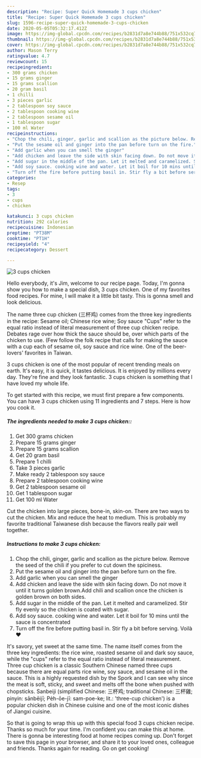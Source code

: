 ```yaml
---
description: "Recipe: Super Quick Homemade 3 cups chicken"
title: "Recipe: Super Quick Homemade 3 cups chicken"
slug: 1596-recipe-super-quick-homemade-3-cups-chicken
date: 2020-05-05T05:32:17.412Z
image: https://img-global.cpcdn.com/recipes/b2831d7a8e744b88/751x532cq70/3-cups-chicken-recipe-main-photo.jpg
thumbnail: https://img-global.cpcdn.com/recipes/b2831d7a8e744b88/751x532cq70/3-cups-chicken-recipe-main-photo.jpg
cover: https://img-global.cpcdn.com/recipes/b2831d7a8e744b88/751x532cq70/3-cups-chicken-recipe-main-photo.jpg
author: Mason Terry
ratingvalue: 4.7
reviewcount: 15
recipeingredient:
- 300 grams chicken
- 15 grams ginger
- 15 grams scallion
- 20 gram basil
- 1 chilli
- 3 pieces garlic
- 2 tablespoon soy sauce
- 2 tablespoon cooking wine
- 2 tablespoon sesame oil
- 1 tablespoon sugar
- 100 ml Water
recipeinstructions:
- "Chop the chili, ginger, garlic and scallion as the picture below. Remove the seed of the chili if you prefer to cut down the spiciness."
- "Put the sesame oil and ginger into the pan before turn on the fire."
- "Add garlic when you can smell the ginger"
- "Add chicken and leave the side with skin facing down. Do not move it until it turns golden brown.Add chili and scallion once the chicken is golden brown on both sides."
- "Add sugar in the middle of the pan. Let it melted and caramelized. Stir fly evenly so the chicken is coated with sugar."
- "Add soy sauce. cooking wine and water. Let it boil for 10 mins until the sauce is concentrated"
- "Turn off the fire before putting basil in. Stir fly a bit before serving. Voilà ❤️"
categories:
- Resep
tags:
- 3
- cups
- chicken

katakunci: 3 cups chicken
nutrition: 292 calories
recipecuisine: Indonesian
preptime: "PT38M"
cooktime: "PT1H"
recipeyield: "4"
recipecategory: Dessert

---
```



![3 cups chicken](https://img-global.cpcdn.com/recipes/b2831d7a8e744b88/751x532cq70/3-cups-chicken-recipe-main-photo.jpg)

Hello everybody, it's Jim, welcome to our recipe page. Today, I'm gonna show you how to make a special dish, 3 cups chicken. One of my favorites food recipes. For mine, I will make it a little bit tasty. This is gonna smell and look delicious.

The name three cup chicken (三杯鸡) comes from the three key ingredients in the recipe: Sesame oil; Chinese rice wine; Soy sauce &#34;Cups&#34; refer to the equal ratio instead of literal measurement of three cup chicken recipe. Debates rage over how thick the sauce should be, over which parts of the chicken to use. (Few follow the folk recipe that calls for making the sauce with a cup each of sesame oil, soy sauce and rice wine. One of the beer-lovers&#39; favorites in Taiwan.

3 cups chicken is one of the most popular of recent trending meals on earth. It's easy, it is quick, it tastes delicious. It is enjoyed by millions every day. They're fine and they look fantastic. 3 cups chicken is something that I have loved my whole life.


To get started with this recipe, we must first prepare a few components. You can have 3 cups chicken using 11 ingredients and 7 steps. Here is how you cook it.

##### The ingredients needed to make 3 cups chicken::

1. Get 300 grams chicken
1. Prepare 15 grams ginger
1. Prepare 15 grams scallion
1. Get 20 gram basil
1. Prepare 1 chilli
1. Take 3 pieces garlic
1. Make ready 2 tablespoon soy sauce
1. Prepare 2 tablespoon cooking wine
1. Get 2 tablespoon sesame oil
1. Get 1 tablespoon sugar
1. Get 100 ml Water


Cut the chicken into large pieces, bone-in, skin-on. There are two ways to cut the chicken. Mix and reduce the heat to medium. This is probably my favorite traditional Taiwanese dish because the flavors really pair well together. 

##### Instructions to make 3 cups chicken:

1. Chop the chili, ginger, garlic and scallion as the picture below. Remove the seed of the chili if you prefer to cut down the spiciness.
1. Put the sesame oil and ginger into the pan before turn on the fire.
1. Add garlic when you can smell the ginger
1. Add chicken and leave the side with skin facing down. Do not move it until it turns golden brown.Add chili and scallion once the chicken is golden brown on both sides.
1. Add sugar in the middle of the pan. Let it melted and caramelized. Stir fly evenly so the chicken is coated with sugar.
1. Add soy sauce. cooking wine and water. Let it boil for 10 mins until the sauce is concentrated
1. Turn off the fire before putting basil in. Stir fly a bit before serving. Voilà ❤️


It&#39;s savory, yet sweet at the same time. The name itself comes from the three key ingredients: the rice wine, roasted sesame oil and dark soy sauce, while the &#34;cups&#34; refer to the equal ratio instead of literal measurement. Three cup chicken is a classic Southern Chinese named three cups because there are equal parts rice wine, soy sauce, and sesame oil in the sauce. This is a highly requested dish by the Spork and I can see why since the meat is soft, sticky, and sweet and melts off the bone when pushed with chopsticks. Sanbeiji (simplified Chinese: 三杯鸡; traditional Chinese: 三杯雞; pinyin: sānbēijī; Pe̍h-ōe-jī: sam-poe-ke; lit.: &#39;three-cup chicken&#39;) is a popular chicken dish in Chinese cuisine and one of the most iconic dishes of Jiangxi cuisine. 

So that is going to wrap this up with this special food 3 cups chicken recipe. Thanks so much for your time. I'm confident you can make this at home. There is gonna be interesting food at home recipes coming up. Don't forget to save this page in your browser, and share it to your loved ones, colleague and friends. Thanks again for reading. Go on get cooking!

